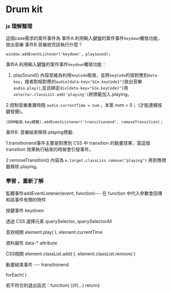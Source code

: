 # Drum kit

### js 理解整理
這個case需求的案件事件為 事件A.利用輸入鍵盤的案件事件`keydown`觸發功能，放出音樂  事件B.音樂放完該執行什麼？

 
 ```
window.addEventListener('keydown', playsound);
```
事件A.利用輸入鍵盤的案件事件`keydown`觸發功能：

1. playSound() 內容思維為利用`keyCode`取值，並將`keyCode`的值對應到`data-key`，接者對相對應的`audio[data-key="${e.keyCode}"]`放出音樂	 `audio.play()`,並且綁定`div[data-key="${e.keyCode}"]`用`selector.classList.add('playing')`將標籤加入.playing。

2.控制音樂重置時間 `audio.currentTime = num`  ，本案 num = 0； (才能連續按鍵發聲)。


```
(DOM每個.key標籤).addEventListener('transitionend', removeTransition)；
```
事件B. 音樂結束移除.playing標籤:

1.transitionend事件主要是對應到 CSS 中 transition 的動畫效果，當這個 transition 效果執行結束的時候會引發事件。

2.removeTransition() 內容為 `e.target.classLiss.remove("playing")`  將對應標籤移除.playing。


### 學習 ，重新了解

監聽事件addEventListener(event, function)--- 在 function 中代入參數會回傳和該事件有關的物件

按鍵事件 keydown

透過 CSS 選擇元素 querySelector, querySelectorAll

音效相關 element.play( ), element.currentTime 

資料屬性 data-* attribute

CSS相關 element.classList.add( ), element.classList.remove( )

動畫結束事件 --- transitionend

forEach( )

若不符合則退出函式：function( ){if(...) return}
